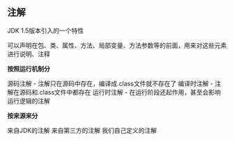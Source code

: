 ## 注解

JDK 1.5版本引入的一个特性

可以声明在包、类、属性、方法、局部变量、方法参数等的前面，用来对这些元素进行说明、注释

**按照运行机制分**

源码注解   - 注解只在源码中存在，编译成.class文件就不存在了
编译时注解 - 注解在源码和.class文件中都存在
运行时注解 - 在运行阶段还起作用，甚至会影响运行逻辑的注解

**按来源来分**

来自JDK的注解
来自第三方的注解
我们自己定义的注解